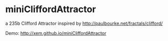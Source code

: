 miniCliffordAttractor
===

a 235b Clifford Attractor inspired by http://paulbourke.net/fractals/clifford/

Demo: http://xem.github.io/miniCliffordAttractor
